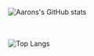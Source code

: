 ![Aarons's GitHub stats](https://github-readme-stats.vercel.app/api?username=Aaron-Ochieng&theme=dark&show_icons=true)<br><br><br>

![Top Langs](https://github-readme-stats.vercel.app/api/top-langs/?username=anuraghazra&layout=compact)<br><br><br>